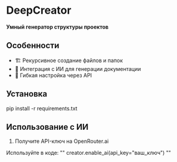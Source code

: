# DeepCreator 
**Умный генератор структуры проектов**

## Особенности
- 🏗️ Рекурсивное создание файлов и папок
- 🤖 Интеграция с ИИ для генерации документации
- 🔧 Гибкая настройка через API

## Установка
pip install -r requirements.txt

## Использование с ИИ
1. Получите API-ключ на OpenRouter.ai

Используйте в коде:
""
creator.enable_ai(api_key="ваш_ключ")
""